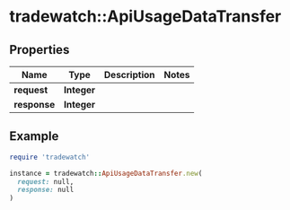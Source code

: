 # tradewatch::ApiUsageDataTransfer

## Properties

| Name | Type | Description | Notes |
| ---- | ---- | ----------- | ----- |
| **request** | **Integer** |  |  |
| **response** | **Integer** |  |  |

## Example

```ruby
require 'tradewatch'

instance = tradewatch::ApiUsageDataTransfer.new(
  request: null,
  response: null
)
```


